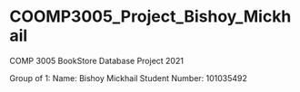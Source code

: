 # COOMP3005_Project_Bishoy_Mickhail
COMP 3005 BookStore Database Project 2021

Group of 1:
Name: Bishoy Mickhail
Student Number: 101035492
